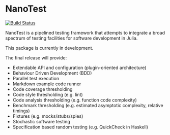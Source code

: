 # NanoTest

[![Build Status](https://travis-ci.org/svs14/NanoTest.jl.svg?branch=master)](https://travis-ci.org/svs14/NanoTest.jl)

NanoTest is a pipelined testing framework that attempts to integrate
a broad spectrum of testing facilities for software development in Julia.

This package is currently in development.

The final release will provide:

- Extendable API and configuration (plugin-oriented architecture)
- Behaviour Driven Development (BDD)
- Parallel test execution
- Markdown example code runner
- Code coverage thresholding
- Code style thresholding (e.g. lint)
- Code analysis thresholding (e.g. function code complexity)
- Benchmark thresholding (e.g. estimated asymptotic complexity, relative timings)
- Fixtures (e.g. mocks/stubs/spies)
- Stochastic software testing
- Specification based random testing (e.g. QuickCheck in Haskell)
